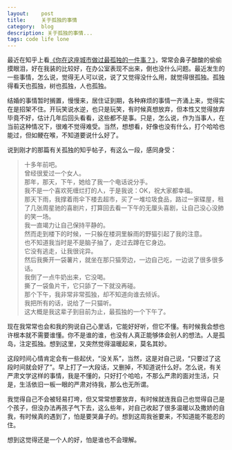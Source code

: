 ```yaml
---
layout:    post
title:     关于孤独的事情
category:  blog
description: 关于孤独的事情...
tags: code life lone
---
```

最近在知乎上看[《你在这座城市做过最孤独的一件事？》](http://www.zhihu.com/question/31318753)，常常会鼻子酸酸的偷偷摸眼泪，好在我装的比较好，在办公室表现不出来，倒也没什么问题。最近发生的一些事情，怎么说，觉得无人可以说，说了又觉得没什么用，就觉得很孤独。孤独得看天也孤独，树也孤独，人也孤独。

结婚的事情暂时搁置，慢慢来，居住证到期，各种麻烦的事情一齐涌上来，觉得实在是招架不住。开玩笑说水逆，也只是玩笑，有时候真想放弃，但本性又觉得放弃毕竟不好，估计几年后回头看看，这些都不是事。只是，怎么说，作为当事人，在当前这种情况下，很难不觉得难受。当然，想想看，好像也没有什么，打个哈哈也能过，但如鲠在喉，不知道要说什么好了。

说到刚才的那篇有关孤独的知乎帖子，有这么一段，感同身受：

> 十多年前吧。<br>
> 曾经很爱过一个女人。<br>
> 那年，那天，下午，她给了我一个电话说分手。<br>
> 我不是一个喜欢死缠烂打的人，于是我说：OK，祝大家都幸福。<br>
> 那天下雨，我撑着雨伞下楼去超市，买了一堆垃圾食品，路过一家碟屋，租了几张周星驰的喜剧片，打算回去看一下午的无厘头喜剧，让自己没心没肺的笑一场。<br>
> 我一直竭力让自己保持平静的。<br>
> 然而走到楼下的时候，一只躲在楼洞里躲雨的野猫引起了我的注意。<br>
> 也不知道我当时是不是脑子抽了，走过去蹲在它身边。<br>
> 它没有逃走，让我很诧异。<br>
> 然后我撕开一袋薯片，就坐在那只猫旁边，一边自己吃，一边说了很多很多话。<br>
> 我倒了一点牛奶出来，它没喝。<br>
> 撕了一袋鱼片干，它只舔了一下就没再碰。<br>
> 那个下午，我非常非常孤独，却不知道向谁去倾诉。<br>
> 我把所有的话，说给了一只猫听。<br>
> 这大概是我这辈子到目前为止，最孤独的一个下午了。<br>

现在我常常也会和我的狗说自己心里话，它能好好听，但它不懂。有时候我会想也许根本就不需要谁懂。你不是谁的谁，也没有人真正能够体会别人的想法。人是孤岛，注定孤独。想到这里，又突然觉得温暖起来，莫名其妙。

这段时间心情肯定会有一些起伏，“没关系”，当然，这是对自己说，“只要过了这段时间就会好了”。早上打了一大段话，又删掉，不知道说什么好。怎么说，有关严肃文学这样的事情，我是不懂的，只好打个哈哈，不那么严肃的面对生活，只是，生活依旧一板一眼的严肃对待我，那么也无所谓。

我觉得自己不会被轻易打垮，但又常常想要放弃，有时候就连我自己也觉得自己是个孩子，但没办法再孩子气下去，这么些年，对自己收起了很多温暖以及撒娇的自我，有时候真的遇到了，怕是要哭鼻子的。想到这周我爸要来，不知道能不能忍的住。

想到这觉得还是一个人的好，怕是谁也不会理解。
